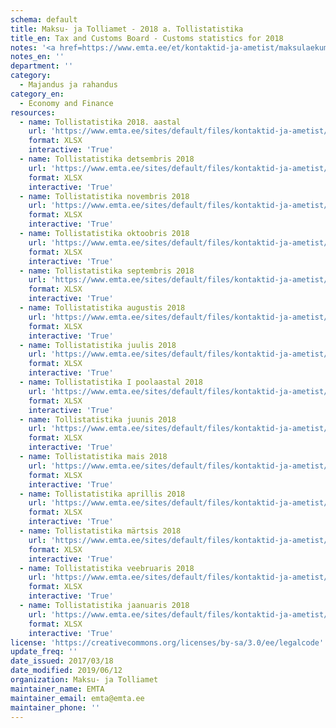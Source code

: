 ```yaml
---
schema: default
title: Maksu- ja Tolliamet - 2018 a. Tollistatistika
title_en: Tax and Customs Board - Customs statistics for 2018
notes: '<a href=https://www.emta.ee/et/kontaktid-ja-ametist/maksulaekumine-statistika/maksu-ja-tolliameti-avaandmed>Maksu- ja Tolliameti avaandmed</a>. <a href=https://www.emta.ee/et/kontaktid-ja-ametist/avaandmed-maksulaekumine-statistika/tollistatistika>Tollistatistika</a>.'
notes_en: ''
department: ''
category:
  - Majandus ja rahandus
category_en:
  - Economy and Finance
resources:
  - name: Tollistatistika 2018. aastal
    url: 'https://www.emta.ee/sites/default/files/kontaktid-ja-ametist/maksulaekumine-statistika/tollistatistika/2018/aasta_2018.xlsx'
    format: XLSX
    interactive: 'True'
  - name: Tollistatistika detsembris 2018
    url: 'https://www.emta.ee/sites/default/files/kontaktid-ja-ametist/maksulaekumine-statistika/tollistatistika/2018/detsember_2018.xlsx'
    format: XLSX
    interactive: 'True'
  - name: Tollistatistika novembris 2018
    url: 'https://www.emta.ee/sites/default/files/kontaktid-ja-ametist/maksulaekumine-statistika/tollistatistika/2018/november_2018.xlsx'
    format: XLSX
    interactive: 'True'
  - name: Tollistatistika oktoobris 2018
    url: 'https://www.emta.ee/sites/default/files/kontaktid-ja-ametist/maksulaekumine-statistika/tollistatistika/2018/oktoober_2018.xlsx'
    format: XLSX
    interactive: 'True'
  - name: Tollistatistika septembris 2018
    url: 'https://www.emta.ee/sites/default/files/kontaktid-ja-ametist/maksulaekumine-statistika/tollistatistika/2018/september_2018.xlsx'
    format: XLSX
    interactive: 'True'
  - name: Tollistatistika augustis 2018
    url: 'https://www.emta.ee/sites/default/files/kontaktid-ja-ametist/maksulaekumine-statistika/tollistatistika/2018/august_2018.xlsx'
    format: XLSX
    interactive: 'True'
  - name: Tollistatistika juulis 2018
    url: 'https://www.emta.ee/sites/default/files/kontaktid-ja-ametist/maksulaekumine-statistika/tollistatistika/2018/juuli_2018.xlsx'
    format: XLSX
    interactive: 'True'
  - name: Tollistatistika I poolaastal 2018
    url: 'https://www.emta.ee/sites/default/files/kontaktid-ja-ametist/maksulaekumine-statistika/tollistatistika/2018/i_poolaasta_2018.xlsx'
    format: XLSX
    interactive: 'True'
  - name: Tollistatistika juunis 2018
    url: 'https://www.emta.ee/sites/default/files/kontaktid-ja-ametist/maksulaekumine-statistika/tollistatistika/2018/juuni_2018.xlsx'
    format: XLSX
    interactive: 'True'
  - name: Tollistatistika mais 2018
    url: 'https://www.emta.ee/sites/default/files/kontaktid-ja-ametist/maksulaekumine-statistika/tollistatistika/2018/mai_2018.xlsx'
    format: XLSX
    interactive: 'True'
  - name: Tollistatistika aprillis 2018
    url: 'https://www.emta.ee/sites/default/files/kontaktid-ja-ametist/maksulaekumine-statistika/tollistatistika/2018/aprill_2018.xlsx'
    format: XLSX
    interactive: 'True'
  - name: Tollistatistika märtsis 2018
    url: 'https://www.emta.ee/sites/default/files/kontaktid-ja-ametist/maksulaekumine-statistika/tollistatistika/2018/marts_2018.xlsx'
    format: XLSX
    interactive: 'True'
  - name: Tollistatistika veebruaris 2018
    url: 'https://www.emta.ee/sites/default/files/kontaktid-ja-ametist/maksulaekumine-statistika/tollistatistika/2018/veebruar_2018.xlsx'
    format: XLSX
    interactive: 'True'
  - name: Tollistatistika jaanuaris 2018
    url: 'https://www.emta.ee/sites/default/files/kontaktid-ja-ametist/maksulaekumine-statistika/tollistatistika/2018/jaanuar_2018.xlsx'
    format: XLSX
    interactive: 'True'
license: 'https://creativecommons.org/licenses/by-sa/3.0/ee/legalcode'
update_freq: ''
date_issued: 2017/03/18
date_modified: 2019/06/12
organization: Maksu- ja Tolliamet
maintainer_name: EMTA
maintainer_email: emta@emta.ee
maintainer_phone: ''
---
```

